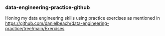### data-engineering-practice-github

Honing my data engineering skills using practice exercises as mentioned in 
https://github.com/danielbeach/data-engineering-practice/tree/main/Exercises
